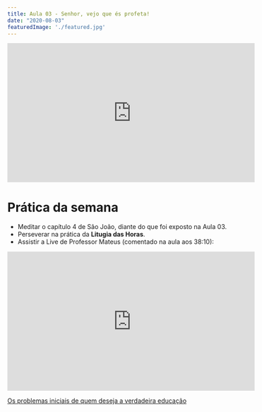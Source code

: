 ```yaml
---
title: Aula 03 - Senhor, vejo que és profeta!
date: "2020-08-03"
featuredImage: './featured.jpg'
---
```


<iframe width="560" height="315" src="https://www.youtube.com/embed/vxwO01MHTJI" frameborder="0" allow="accelerometer; autoplay; encrypted-media; gyroscope; picture-in-picture" allowfullscreen></iframe>

# Prática da semana

 - Meditar o capítulo 4 de São João, diante do que foi exposto na Aula 03. 
 - Perseverar na prática da **Litugia das Horas**.
 - Assistir a Live de Professor Mateus (comentado na aula aos 38:10):

<iframe width="560" height="315" src="https://www.youtube.com/embed/4ybQO_MfQp0" frameborder="0" allow="accelerometer; autoplay; encrypted-media; gyroscope; picture-in-picture" allowfullscreen></iframe>

[Os problemas iniciais de quem deseja a verdadeira educação](https://www.youtube.com/watch?v=4ybQO_MfQp0)
